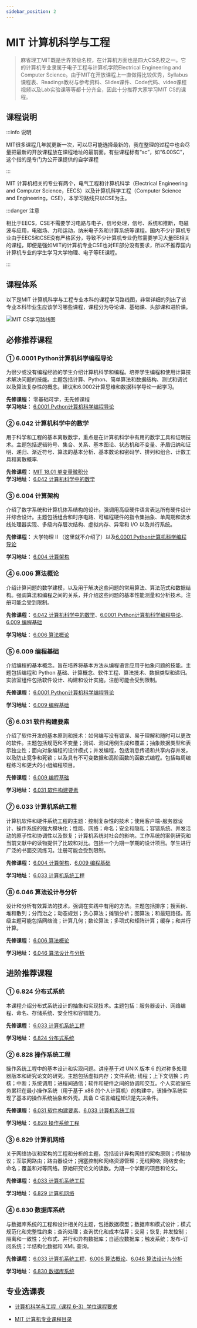 ```yaml
---
sidebar_position: 2
---
```


# MIT 计算机科学与工程



>麻省理工MIT既是世界顶级名校，在计算机方面也是四大CS名校之一。它的计算机专业隶属于电子工程与计算机学院Electrical Engineering and Computer Science。由于MIT在开放课程上一直做得比较优秀，Syllabus课程表、Readings教材与参考资料、Slides课件、Code代码、video课程视频以及Lab实验课等等都十分齐全，因此十分推荐大家学习MIT CS的课程。

## 课程说明
:::info 说明

MIT很多课程几年就更新一次，可以尽可能选择最新的，我在整理的过程中也会尽量把最新的开放课程放在课程地址的最前面。有些课程标有“sc”，如“6.00SC”，这个指的是专门为公开课提供的自学课程

:::


MIT 计算机相关的专业有两个，电气工程和计算机科学（Electrical Engineering and Computer Science，EECS）以及计算机科学工程（Computer Science and Engineering，CSE），本学习路线只以CSE为主。

:::danger 注意

相比于EECS，CSE不需要学习电路与电子，信号处理，信号、系统和推断，电磁波与应用，电磁场、力和运动，纳米电子系和计算系统等课程。国内不少计算机专业由于EECS和CSE没有严格区分，导致不少计算机专业仍然需要学习大量EE相关的课程，即便是强如MIT的计算机专业CSE也对EE部分没有要求，所以不推荐国内计算机专业的学生学习大学物理、电子等EE课程。

:::

## 课程体系
以下是MIT 计算机科学与工程专业本科的课程学习路线图，非常详细的列出了该专业本科毕业生应该学习哪些课程，课程分为导论课、基础课、头部课和进阶课。

![MIT CS学习路线图](https://hackweek-1251009918.cos.ap-shanghai.myqcloud.com/hackway/cs/v2-bcbfdcbce6c171da5ce0e2ff39744c66_1440w.png)


## 必修推荐课程
### ① 6.0001 Python计算机科学编程导论
为很少或没有编程经验的学生介绍计算机科学和编程。培养学生编程和使用计算技术解决问题的技能。主题包括计算、Python、简单算法和数据结构、测试和调试以及算法复杂性的概念。建议和6.0002计算思维和数据科学导论一起学习。

**先修课程：** 零基础可学，无先修课程    
**学习地址：** [6.0001 Python计算机科学编程导论](https://hackway.org/docs/cs/freshman/first/cs60001)

### ② 6.042 计算机科学中的数学
用于科学和工程的基本离散数学，重点是在计算机科学中有用的数学工具和证明技术。主题包括逻辑符号、集合、关系、基本图论、状态机和不变量、矛盾归纳和证明、递归、渐近符号、算法的基本分析、基本数论和密码学、排列和组合、计数工具和离散概率.

**先修课程：** [MIT 18.01 单变量微积分](https://hackway.org/docs/math/basic/calculus/math1801)    
**学习地址：** [6.042 计算机科学中的数学](https://hackway.org/docs/math/basic/discrete/cs6042)

### ③ 6.004	计算架构
介绍了数字系统和计算机体系结构的设计。强调用高级硬件语言表达所有硬件设计并综合设计。主题包括组合和时序电路、可编程硬件的指令集抽象、单周期和流水线处理器实现、多级内存层次结构、虚拟内存、异常和 I/O 以及并行系统。

**先修课程：** 大学物理 II （这里就不介绍了）以及[6.0001 Python计算机科学编程导论](https://hackway.org/docs/cs/freshman/first/cs60001)

**学习地址：** [6.004	计算架构](https://hackway.org/docs/cs/sophomore/system/cs6004)

### ④ 6.006 算法概论
介绍计算问题的数学建模，以及用于解决这些问题的常用算法、算法范式和数据结构。强调算法和编程之间的关系，并介绍这些问题的基本性能测量和分析技术。注册可能会受到限制。

**先修课程：** [6.042 计算机科学中的数学](https://hackway.org/docs/math/basic/discrete/cs6042)、[6.0001 Python计算机科学编程导论](https://hackway.org/docs/cs/freshman/first/cs60001)、[6.009 编程基础](https://hackway.org/docs/cs/freshman/first/cs6009)

**学习地址：** [6.006 算法概论](https://hackway.org/docs/cs/freshman/datastructure/cs6006)

### ⑤ 6.009 编程基础
介绍编程的基本概念。旨在培养将基本方法从编程语言应用于抽象问题的技能。主题包括编程和 Python 基础、计算概念、软件工程、算法技术、数据类型和递归。实验室组件包括软件设计、构建和设计实施。注册可能会受到限制。

**先修课程：** [6.0001 Python计算机科学编程导论](https://hackway.org/docs/cs/freshman/first/cs60001)

**学习地址：** [6.009 编程基础](https://hackway.org/docs/cs/freshman/first/cs6009)

### ⑥ 6.031 软件构建要素
介绍了软件开发的基本原则和技术：如何编写没有错误、易于理解和随时可以更改的软件。主题包括规范和不变量；测试、测试用例生成和覆盖；抽象数据类型和表示独立性；面向对象编程的设计模式；并发编程，包括消息传递和共享内存并发，以及防止竞争和死锁；以及具有不可变数据和高阶函数的函数式编程。包括每周编程练习和更大的小组编程项目。

**先修课程：** [6.009 编程基础](https://hackway.org/docs/cs/freshman/first/cs6009)

**学习地址：** [6.031 软件构建要素](https://hackway.org/docs/cs/sophomore/software/cs6031)

### ⑦ 6.033 计算机系统工程
计算机软件和硬件系统工程的主题：控制复杂性的技术；使用客户端-服务器设计、操作系统的强大模块化；性能、网络；命名；安全和隐私；容错系统、并发活动的原子性和协调性以及恢复；计算机系统对社会的影响。工作系统的案例研究和当前文献中的读物提供了比较和对比。包括一个为期一学期的设计项目。学生进行广泛的书面交流练习。注册可能会受到限制。

**先修课程：** [6.004	计算架构](https://hackway.org/docs/cs/sophomore/system/cs6004)、[6.009 编程基础](https://hackway.org/docs/cs/freshman/first/cs6009)

**学习地址：** [6.033 计算机系统工程](https://hackway.org/docs/cs/sophomore/system/cs6033)

### ⑧ 6.046 算法设计与分析
设计和分析有效算法的技术，强调在实践中有用的方法。主题包括排序；搜索树、堆和散列；分而治之；动态规划；贪心算法；摊销分析；图算法；和最短路径。高级主题可能包括网络流；计算几何；数论算法；多项式和矩阵计算；缓存；和并行计算。

**先修课程：** [6.006 算法概论](https://hackway.org/docs/cs/freshman/datastructure/cs6006)

**学习地址：** [6.046 算法设计与分析](https://hackway.org/docs/cs/sophomore/algorithm/cs6046)

## 进阶推荐课程
### ① 6.824 分布式系统
本课程介绍分布式系统设计的抽象和实现技术。主题包括：服务器设计、网络编程、命名、存储系统、安全性和容错能力。

**先修课程：** [6.033 计算机系统工程](https://hackway.org/docs/cs/sophomore/system/cs6033)

**学习地址：** [6.824 分布式系统](https://hackway.org/docs/cs/senior/distributed/cs6824)


### ② 6.828 操作系统工程
操作系统工程中的基本设计和实现问题。讲座基于对 UNIX 版本 6 的对称多处理器版本和研究论文的研究。主题包括虚拟内存；文件系统; 线程；上下文切换；内核；中断；系统调用；进程间通信；软件和硬件之间的协调和交互。个人实验室任务累积在最小操作系统（用于基于 x86 的个人计算机）的构建中，该操作系统实现了基本的操作系统抽象和外壳。具备 C 语言编程知识是先决条件。

**先修课程：** [6.031 软件构建要素](https://hackway.org/docs/cs/sophomore/software/cs6031)、[6.033 计算机系统工程](https://hackway.org/docs/cs/sophomore/system/cs6033)

**学习地址：** [6.828 操作系统工程](https://hackway.org/docs/cs/sophomore/operating/cs6828)

### ③ 6.829 计算机网络
关于网络协议和架构的工程和分析的主题，包括设计异构网络的架构原则；传输协议；互联网路由；路由器设计；拥塞控制和网络资源管理；无线网络; 网络安全; 命名；覆盖和对等网络。原始研究论文的读数。为期一个学期的项目和论文。

**先修课程：** [6.033 计算机系统工程](https://hackway.org/docs/cs/sophomore/system/cs6033)

**学习地址：** [6.829 计算机网络](https://hackway.org/docs/cs/junior/network/cs6829)


### ④ 6.830 数据库系统
与数据库系统的工程和设计相关的主题，包括数据模型；数据库和模式设计；模式规范化和完整性约束；查询处理；查询优化和成本估算；交易；恢复; 并发控制；隔离和一致性；分布式、并行和异构数据库；自适应数据库；触发系统；发布-订阅系统；半结构化数据和 XML 查询。

**先修课程：** [6.033 计算机系统工程](https://hackway.org/docs/cs/sophomore/system/cs6033)、[6.006 算法概论](https://hackway.org/docs/cs/freshman/datastructure/cs6006)、[6.046 算法设计与分析](https://hackway.org/docs/cs/sophomore/algorithm/cs6046)

**学习地址：** [6.830 数据库系统](https://hackway.org/docs/cs/junior/database/cs6830)

## 专业选课表

- [计算机科学与工程（课程 6-3）学位课程要求](http://catalog.mit.edu/degree-charts/computer-science-engineering-course-6-3/)

- [MIT 计算机专业课程目录](http://catalog.mit.edu/subjects/6/)




